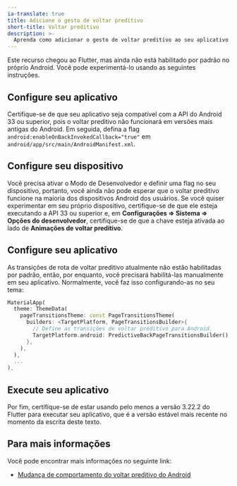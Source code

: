 ```yaml
---
ia-translate: true
title: Adicione o gesto de voltar preditivo
short-title: Voltar preditivo
description: >-
  Aprenda como adicionar o gesto de voltar preditivo ao seu aplicativo Android.
---
```


Este recurso chegou ao Flutter,
mas ainda não está habilitado por padrão no próprio Android.
Você pode experimentá-lo usando as seguintes instruções.

## Configure seu aplicativo

Certifique-se de que seu aplicativo seja compatível com a API do Android 33 ou superior,
pois o voltar preditivo não funcionará em versões mais antigas do Android.
Em seguida, defina a flag `android:enableOnBackInvokedCallback="true"`
em `android/app/src/main/AndroidManifest.xml`.

## Configure seu dispositivo

Você precisa ativar o Modo de Desenvolvedor e definir uma flag no seu dispositivo,
portanto, você ainda não pode esperar que o voltar preditivo funcione na maioria dos
dispositivos Android dos usuários. Se você quiser experimentar em seu próprio dispositivo,
certifique-se de que ele esteja executando a API 33 ou superior e, em
**Configurações => Sistema => Opções do desenvolvedor**,
certifique-se de que a chave esteja ativada ao lado de **Animações de voltar preditivo**.

## Configure seu aplicativo

As transições de rota de voltar preditivo atualmente
não estão habilitadas por padrão, então, por enquanto, você precisará habilitá-las
manualmente em seu aplicativo.
Normalmente, você faz isso configurando-as no seu tema:

```dart
MaterialApp(
  theme: ThemeData(
    pageTransitionsTheme: const PageTransitionsTheme(
      builders: <TargetPlatform, PageTransitionsBuilder>{
        // Define as transições de voltar preditivo para Android.
        TargetPlatform.android: PredictiveBackPageTransitionsBuilder(),
      },
    ),
  ),
  ...
),
```

## Execute seu aplicativo

Por fim, certifique-se de estar usando pelo menos
a versão 3.22.2 do Flutter para executar seu aplicativo,
que é a versão estável mais recente no momento da escrita deste texto.

## Para mais informações

Você pode encontrar mais informações no seguinte link:

* [Mudança de comportamento do voltar preditivo do Android][]

[Mudança de comportamento do voltar preditivo do Android]: /release/breaking-changes/android-predictive-back
